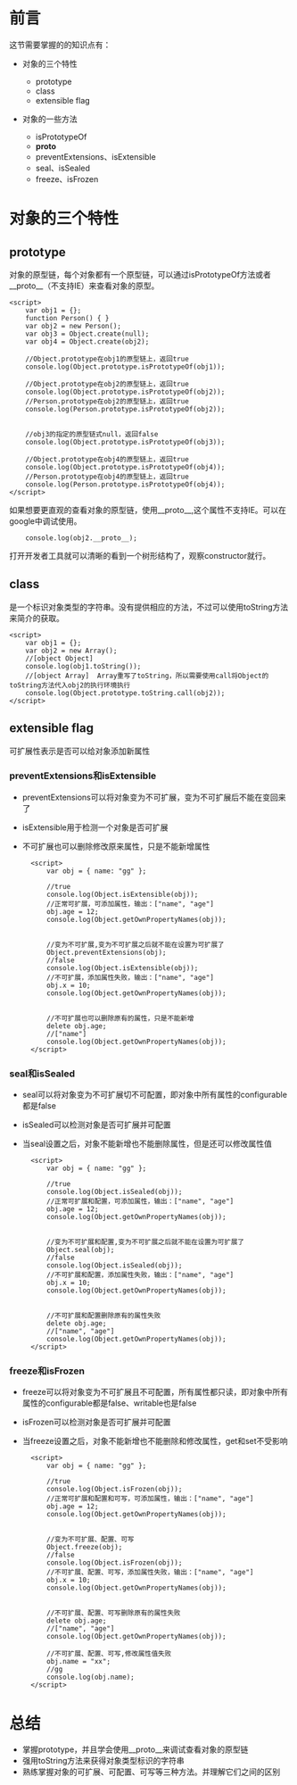 # 前言

这节需要掌握的的知识点有：

* 对象的三个特性
	* prototype
	* class
	* extensible flag

* 对象的一些方法
	* isPrototypeOf
	* __proto__
	* preventExtensions、isExtensible
	* seal、isSealed
	* freeze、isFrozen

# 对象的三个特性

## prototype

对象的原型链，每个对象都有一个原型链，可以通过isPrototypeOf方法或者__proto__（不支持IE）来查看对象的原型。

    <script>
        var obj1 = {};
        function Person() { }
        var obj2 = new Person();
        var obj3 = Object.create(null);
        var obj4 = Object.create(obj2);

        //Object.prototype在obj1的原型链上，返回true
        console.log(Object.prototype.isPrototypeOf(obj1));

        //Object.prototype在obj2的原型链上，返回true
        console.log(Object.prototype.isPrototypeOf(obj2));
        //Person.prototype在obj2的原型链上，返回true
        console.log(Person.prototype.isPrototypeOf(obj2));


        //obj3的指定的原型链式null，返回false
        console.log(Object.prototype.isPrototypeOf(obj3));

        //Object.prototype在obj4的原型链上，返回true
        console.log(Object.prototype.isPrototypeOf(obj4));
        //Person.prototype在obj4的原型链上，返回true
        console.log(Person.prototype.isPrototypeOf(obj4));
    </script>

如果想要更直观的查看对象的原型链，使用__proto__,这个属性不支持IE。可以在google中调试使用。

        console.log(obj2.__proto__);

打开开发者工具就可以清晰的看到一个树形结构了，观察constructor就行。


## class

是一个标识对象类型的字符串。没有提供相应的方法，不过可以使用toString方法来简介的获取。

    <script>
        var obj1 = {};
        var obj2 = new Array();
        //[object Object]
        console.log(obj1.toString());
        //[object Array]  Array重写了toString，所以需要使用call将Object的toString方法代入obj2的执行环境执行
        console.log(Object.prototype.toString.call(obj2));
    </script>

## extensible flag

可扩展性表示是否可以给对象添加新属性

### preventExtensions和isExtensible

* preventExtensions可以将对象变为不可扩展，变为不可扩展后不能在变回来了
* isExtensible用于检测一个对象是否可扩展


* 不可扩展也可以删除修改原来属性，只是不能新增属性

	    <script>
	        var obj = { name: "gg" };
	
	        //true
	        console.log(Object.isExtensible(obj));
	        //正常可扩展，可添加属性，输出：["name", "age"]
	        obj.age = 12;
	        console.log(Object.getOwnPropertyNames(obj));
	
	
	        //变为不可扩展,变为不可扩展之后就不能在设置为可扩展了
	        Object.preventExtensions(obj);
	        //false
	        console.log(Object.isExtensible(obj));
	        //不可扩展，添加属性失败，输出：["name", "age"]
	        obj.x = 10;
	        console.log(Object.getOwnPropertyNames(obj));
	
	
	        //不可扩展也可以删除原有的属性，只是不能新增
	        delete obj.age;
	        //["name"]
	        console.log(Object.getOwnPropertyNames(obj));
	    </script>


### seal和isSealed

* seal可以将对象变为不可扩展切不可配置，即对象中所有属性的configurable都是false
* isSealed可以检测对象是否可扩展并可配置
* 当seal设置之后，对象不能新增也不能删除属性，但是还可以修改属性值

	    <script>
	        var obj = { name: "gg" };
	
	        //true
	        console.log(Object.isSealed(obj));
	        //正常可扩展和配置，可添加属性，输出：["name", "age"]
	        obj.age = 12;
	        console.log(Object.getOwnPropertyNames(obj));
	
	
	        //变为不可扩展和配置,变为不可扩展之后就不能在设置为可扩展了
	        Object.seal(obj);
	        //false
	        console.log(Object.isSealed(obj));
	        //不可扩展和配置，添加属性失败，输出：["name", "age"]
	        obj.x = 10;
	        console.log(Object.getOwnPropertyNames(obj));
	
	
	        //不可扩展和配置删除原有的属性失败
	        delete obj.age;
	        //["name", "age"]
	        console.log(Object.getOwnPropertyNames(obj));
	    </script>

### freeze和isFrozen

* freeze可以将对象变为不可扩展且不可配置，所有属性都只读，即对象中所有属性的configurable都是false、writable也是false
* isFrozen可以检测对象是否可扩展并可配置
* 当freeze设置之后，对象不能新增也不能删除和修改属性，get和set不受影响

	    <script>
	        var obj = { name: "gg" };
	
	        //true
	        console.log(Object.isFrozen(obj));
	        //正常可扩展和配置和可写，可添加属性，输出：["name", "age"]
	        obj.age = 12;
	        console.log(Object.getOwnPropertyNames(obj));
	
	
	        //变为不可扩展、配置、可写
	        Object.freeze(obj);
	        //false
	        console.log(Object.isFrozen(obj));
	        //不可扩展、配置、可写，添加属性失败，输出：["name", "age"]
	        obj.x = 10;
	        console.log(Object.getOwnPropertyNames(obj));
	
	
	        //不可扩展、配置、可写删除原有的属性失败
	        delete obj.age;
	        //["name", "age"]
	        console.log(Object.getOwnPropertyNames(obj));
	
	        //不可扩展、配置、可写,修改属性值失败
	        obj.name = "xx";
	        //gg
	        console.log(obj.name);
	    </script>


# 总结

* 掌握prototype，并且学会使用__proto__来调试查看对象的原型链
* 强用toString方法来获得对象类型标识的字符串
* 熟练掌握对象的可扩展、可配置、可写等三种方法。并理解它们之间的区别


